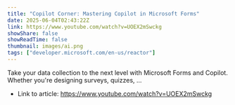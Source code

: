 ```yaml
---
title: "Copilot Corner: Mastering Copilot in Microsoft Forms"
date: 2025-06-04T02:43:22Z
link: https://www.youtube.com/watch?v=UOEX2mSwckg
showShare: false
showReadTime: false
thumbnail: images/ai.png
tags: ["developer.microsoft.com/en-us/reactor"]
---
```

Take your data collection to the next level with Microsoft Forms and Copilot. Whether you're designing surveys, quizzes, ...

- Link to article: https://www.youtube.com/watch?v=UOEX2mSwckg